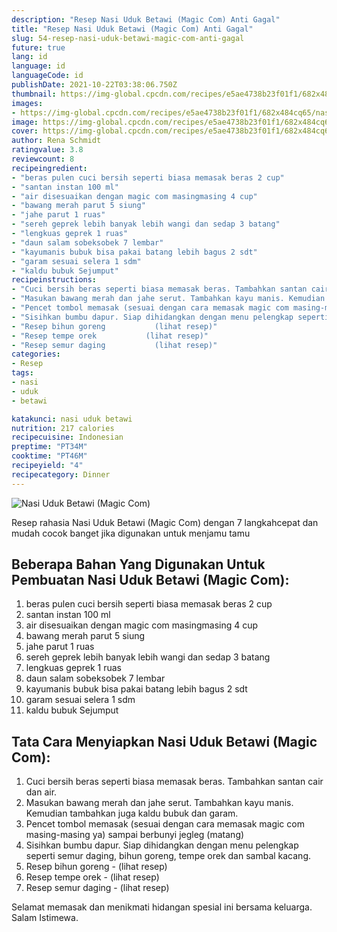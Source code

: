 ```yaml
---
description: "Resep Nasi Uduk Betawi (Magic Com) Anti Gagal"
title: "Resep Nasi Uduk Betawi (Magic Com) Anti Gagal"
slug: 54-resep-nasi-uduk-betawi-magic-com-anti-gagal
future: true
lang: id
language: id
languageCode: id
publishDate: 2021-10-22T03:38:06.750Z 
thumbnail: https://img-global.cpcdn.com/recipes/e5ae4738b23f01f1/682x484cq65/nasi-uduk-betawi-magic-com-foto-resep-utama.webp
images:
- https://img-global.cpcdn.com/recipes/e5ae4738b23f01f1/682x484cq65/nasi-uduk-betawi-magic-com-foto-resep-utama.webp
image: https://img-global.cpcdn.com/recipes/e5ae4738b23f01f1/682x484cq65/nasi-uduk-betawi-magic-com-foto-resep-utama.webp
cover: https://img-global.cpcdn.com/recipes/e5ae4738b23f01f1/682x484cq65/nasi-uduk-betawi-magic-com-foto-resep-utama.webp
author: Rena Schmidt
ratingvalue: 3.8
reviewcount: 8
recipeingredient:
- "beras pulen cuci bersih seperti biasa memasak beras 2 cup"
- "santan instan 100 ml"
- "air disesuaikan dengan magic com masingmasing 4 cup"
- "bawang merah parut 5 siung"
- "jahe parut 1 ruas"
- "sereh geprek lebih banyak lebih wangi dan sedap 3 batang"
- "lengkuas geprek 1 ruas"
- "daun salam sobeksobek 7 lembar"
- "kayumanis bubuk bisa pakai batang lebih bagus 2 sdt"
- "garam sesuai selera 1 sdm"
- "kaldu bubuk Sejumput"
recipeinstructions:
- "Cuci bersih beras seperti biasa memasak beras. Tambahkan santan cair dan air."
- "Masukan bawang merah dan jahe serut. Tambahkan kayu manis. Kemudian tambahkan juga kaldu bubuk dan garam."
- "Pencet tombol memasak (sesuai dengan cara memasak magic com masing-masing ya) sampai berbunyi jegleg (matang)"
- "Sisihkan bumbu dapur. Siap dihidangkan dengan menu pelengkap seperti semur daging, bihun goreng, tempe orek dan sambal kacang."
- "Resep bihun goreng           (lihat resep)"
- "Resep tempe orek           (lihat resep)"
- "Resep semur daging           (lihat resep)"
categories:
- Resep
tags:
- nasi
- uduk
- betawi

katakunci: nasi uduk betawi 
nutrition: 217 calories
recipecuisine: Indonesian
preptime: "PT34M"
cooktime: "PT46M"
recipeyield: "4"
recipecategory: Dinner
---
```



![Nasi Uduk Betawi (Magic Com)](https://img-global.cpcdn.com/recipes/e5ae4738b23f01f1/682x484cq65/nasi-uduk-betawi-magic-com-foto-resep-utama.webp)

Resep rahasia Nasi Uduk Betawi (Magic Com)    dengan 7 langkahcepat dan mudah cocok banget jika digunakan untuk menjamu tamu

<!--inarticleads1-->

## Beberapa Bahan Yang Digunakan Untuk Pembuatan Nasi Uduk Betawi (Magic Com):

1. beras pulen cuci bersih seperti biasa memasak beras 2 cup
1. santan instan 100 ml
1. air disesuaikan dengan magic com masingmasing 4 cup
1. bawang merah parut 5 siung
1. jahe parut 1 ruas
1. sereh geprek lebih banyak lebih wangi dan sedap 3 batang
1. lengkuas geprek 1 ruas
1. daun salam sobeksobek 7 lembar
1. kayumanis bubuk bisa pakai batang lebih bagus 2 sdt
1. garam sesuai selera 1 sdm
1. kaldu bubuk Sejumput



<!--inarticleads2-->

## Tata Cara Menyiapkan Nasi Uduk Betawi (Magic Com):

1. Cuci bersih beras seperti biasa memasak beras. Tambahkan santan cair dan air.
1. Masukan bawang merah dan jahe serut. Tambahkan kayu manis. Kemudian tambahkan juga kaldu bubuk dan garam.
1. Pencet tombol memasak (sesuai dengan cara memasak magic com masing-masing ya) sampai berbunyi jegleg (matang)
1. Sisihkan bumbu dapur. Siap dihidangkan dengan menu pelengkap seperti semur daging, bihun goreng, tempe orek dan sambal kacang.
1. Resep bihun goreng -           (lihat resep)
1. Resep tempe orek -           (lihat resep)
1. Resep semur daging -           (lihat resep)




Selamat memasak dan menikmati hidangan spesial ini bersama keluarga. Salam Istimewa.
